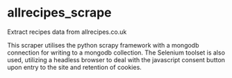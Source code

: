 # allrecipes_scrape
Extract recipes data from allrecipes.co.uk

This scraper utilises the python scrapy framework with a mongodb connection for writing to 
a mongodb collection. The Selenium toolset is also used, utilizing a headless browser to deal
with the javascript consent button upon entry to the site and retention of cookies.

